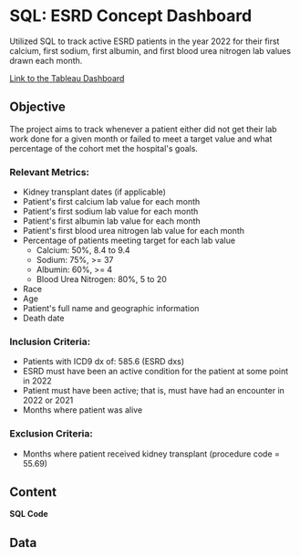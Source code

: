 # SQL: ESRD Concept Dashboard
Utilized SQL to track active ESRD patients in the year 2022 for their first calcium, first sodium, first albumin, and first blood urea nitrogen lab values drawn each month.

[Link to the Tableau Dashboard](https://public.tableau.com/app/profile/ryan.lee1243/viz/Hospital-ESRD2022Dashboard/ESRD2022Census)

## Objective
The project aims to track whenever a patient either did not get their lab work done for a given month or failed to meet a target value and what percentage of the cohort met the hospital's goals.

### Relevant Metrics:
- Kidney transplant dates (if applicable)
- Patient's first calcium lab value for each month
- Patient's first sodium lab value for each month
- Patient's first albumin lab value for each month
- Patient's first blood urea nitrogen lab value for each month
- Percentage of patients meeting target for each lab value
  - Calcium: 50%, 8.4 to 9.4
  - Sodium: 75%, >= 37
  - Albumin: 60%, >= 4
  - Blood Urea Nitrogen: 80%, 5 to 20
- Race
- Age
- Patient's full name and geographic information
- Death date

### Inclusion Criteria:
- Patients with ICD9 dx of: 585.6 (ESRD dxs)
- ESRD must have been an active condition for the patient at some point in 2022
- Patient must have been active; that is, must have had an encounter in 2022 or 2021
- Months where patient was alive

### Exclusion Criteria:
- Months where patient received kidney transplant (procedure code = 55.69)

## Content
**SQL Code**

## Data
